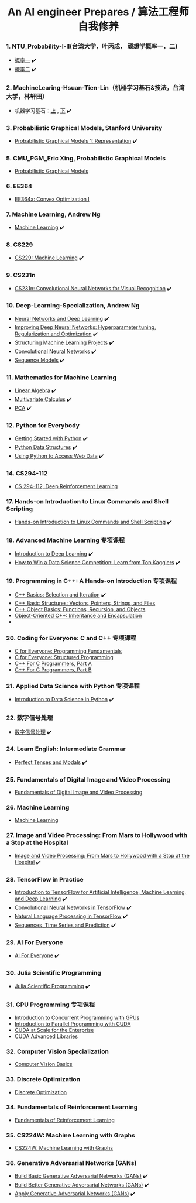 # <center>An AI engineer Prepares / 算法工程师自我修养</center>


### 1. NTU_Probability-I-II(台湾大学，叶丙成， 顽想学概率一，二)
 * [概率一](https://www.coursera.org/learn/prob1) :heavy_check_mark: 
 * [概率二](https://www.coursera.org/learn/prob2) :heavy_check_mark:

### 2. MachineLearing-Hsuan-Tien-Lin（机器学习基石&技法，台湾大学，林轩田）
 * 机器学习基石：[上](https://www.coursera.org/learn/ntumlone-mathematicalfoundations) , [下]( https://www.coursera.org/learn/ntumlone-algorithmicfoundations) :heavy_check_mark:

### 3. Probabilistic Graphical Models, Stanford University
 * [Probabilistic Graphical Models 1: Representation](https://www.coursera.org/learn/probabilistic-graphical-models/home/welcome) :heavy_check_mark:
 
### 5. CMU_PGM_Eric Xing, Probabilistic Graphical Models
 * [Probabilistic Graphical Models](http://www.cs.cmu.edu/~epxing/Class/10708-14/lecture.html)
 
 ### 6. EE364
 * [EE364a: Convex Optimization I](http://web.stanford.edu/class/ee364a/)
 
 ### 7. Machine Learning, Andrew Ng
 * [Machine Learning](https://www.coursera.org/learn/machine-learning) :heavy_check_mark:
 
 ### 8. CS229
 * [CS229: Machine Learning](https://see.stanford.edu/Course/CS229) :heavy_check_mark:
 
 ### 9. CS231n
 * [CS231n: Convolutional Neural Networks for Visual Recognition](http://cs231n.stanford.edu/) :heavy_check_mark:
 
 ### 10. Deep-Learning-Specialization, Andrew Ng
 * [Neural Networks and Deep Learning](https://www.coursera.org/learn/neural-networks-deep-learning?specialization=deep-learning) :heavy_check_mark:
 * [Improving Deep Neural Networks: Hyperparameter tuning, Regularization and Optimization](https://www.coursera.org/learn/deep-neural-network?specialization=deep-learning) :heavy_check_mark:
 * [Structuring Machine Learning Projects](https://www.coursera.org/learn/machine-learning-projects?specialization=deep-learning) :heavy_check_mark:
 * [Convolutional Neural Networks](https://www.coursera.org/learn/convolutional-neural-networks?specialization=deep-learning) :heavy_check_mark:
 * [Sequence Models](https://www.coursera.org/learn/nlp-sequence-models/home/welcome) :heavy_check_mark:
 
 ### 11. Mathematics for Machine Learning
 * [Linear Algebra](https://www.coursera.org/learn/linear-algebra-machine-learning/home/welcome) :heavy_check_mark:
 * [Multivariate Calculus](https://www.coursera.org/learn/multivariate-calculus-machine-learning/home/welcome) :heavy_check_mark:
 * [PCA](https://www.coursera.org/learn/pca-machine-learning/home/welcome) :heavy_check_mark:
 
 ### 12. Python for Everybody
 * [Getting Started with Python](https://www.coursera.org/learn/python/home/welcome) :heavy_check_mark:
 * [Python Data Structures](https://www.coursera.org/learn/python-data/home/welcome) :heavy_check_mark:
 * [Using Python to Access Web Data](https://www.coursera.org/learn/python-network-data/home/welcome) :heavy_check_mark:

 
 ### 14. CS294-112
 * [CS 294-112, Deep Reinforcement Learning](http://rail.eecs.berkeley.edu/deeprlcourse/)
 
 
 ### 17. Hands-on Introduction to Linux Commands and Shell Scripting
 * [Hands-on Introduction to Linux Commands and Shell Scripting](https://www.coursera.org/learn/hands-on-introduction-to-linux-commands-and-shell-scripting/home/week/1) :heavy_check_mark:
 
 ### 18. Advanced Machine Learning 专项课程
 * [Introduction to Deep Learning](https://www.coursera.org/learn/intro-to-deep-learning?specialization=aml) :heavy_check_mark:
 * [How to Win a Data Science Competition: Learn from Top Kagglers](https://www.coursera.org/learn/competitive-data-science) :heavy_check_mark:

 ### 19. Programming in C++: A Hands-on Introduction 专项课程
 * [C++ Basics: Selection and Iteration](https://www.coursera.org/learn/codio-cpp-basics?specialization=hands-on-cpp)  :heavy_check_mark:
 * [C++ Basic Structures: Vectors, Pointers, Strings, and Files](https://www.coursera.org/learn/cpp-basic-structures-vectors-pointers-strings-and-files?specialization=hands-on-cpp)
 * [C++ Object Basics: Functions, Recursion, and Objects](https://www.coursera.org/learn/cpp-object-basics?specialization=hands-on-cpp)
 * [Object-Oriented C++: Inheritance and Encapsulation](https://www.coursera.org/learn/object-oriented-cpp?specialization=hands-on-cpp)
 * 
 ### 20. Coding for Everyone: C and C++ 专项课程
 * [C for Everyone: Programming Fundamentals](https://www.coursera.org/learn/c-for-everyone?specialization=coding-for-everyone)
 * [C for Everyone: Structured Programming](https://www.coursera.org/learn/c-structured-programming?specialization=coding-for-everyone)
 * [C++ For C Programmers, Part A](https://www.coursera.org/learn/c-plus-plus-a?specialization=coding-for-everyone)
 * [C++ For C Programmers, Part B](https://www.coursera.org/learn/c-plus-plus-b?specialization=coding-for-everyone)

### 21. Applied Data Science with Python 专项课程
 * [Introduction to Data Science in Python](https://www.coursera.org/learn/python-data-analysis/home/welcome) :heavy_check_mark:


### 22. 数字信号处理
 * [数字信号处理](https://www.coursera.org/learn/dsp) :heavy_check_mark:
 
 
### 24. Learn English: Intermediate Grammar
 * [Perfect Tenses and Modals](https://www.coursera.org/learn/perfect-tenses-modals/home/welcome) :heavy_check_mark:
 
 
### 25. Fundamentals of Digital Image and Video Processing
 * [Fundamentals of Digital Image and Video Processing](https://www.coursera.org/learn/digital) 
 
### 26. Machine Learning
 * [Machine Learning](https://www.edx.org/course/machine-learning)
 
### 27. Image and Video Processing: From Mars to Hollywood with a Stop at the Hospital
 * [Image and Video Processing: From Mars to Hollywood with a Stop at the Hospital](https://www.coursera.org/learn/image-processing/home/welcome)  :heavy_check_mark:
 
### 28. TensorFlow in Practice
* [Introduction to TensorFlow for Artificial Intelligence, Machine Learning, and Deep Learning](https://www.coursera.org/learn/introduction-tensorflow/home/welcome)  :heavy_check_mark:
 * [Convolutional Neural Networks in TensorFlow](https://www.coursera.org/learn/convolutional-neural-networks-tensorflow)  :heavy_check_mark:
 * [Natural Language Processing in TensorFlow](https://www.coursera.org/learn/natural-language-processing-tensorflow)   :heavy_check_mark:
 * [Sequences, Time Series and Prediction](https://www.coursera.org/learn/tensorflow-sequences-time-series-and-prediction) :heavy_check_mark:


### 29. AI For Everyone
 * [AI For Everyone](https://www.coursera.org/learn/ai-for-everyone/home/welcome)  :heavy_check_mark:
 
### 30. Julia Scientific Programming
* [Julia Scientific Programming](https://www.coursera.org/learn/julia-programming/home/welcome)  :heavy_check_mark:

### 31. GPU Programming 专项课程
* [Introduction to Concurrent Programming with GPUs](https://www.coursera.org/learn/build-basic-generative-adversarial-networks-gans/home/welcome(https://www.coursera.org/learn/introduction-to-concurrent-programming?specialization=gpu-programming)) 
* [
Introduction to Parallel Programming with CUDA](https://www.coursera.org/learn/build-better-generative-adversarial-networks-gans/home/welcome(https://www.coursera.org/learn/introduction-to-parallel-programming-with-cuda?specialization=gpu-programming))
* [CUDA at Scale for the Enterprise](https://www.coursera.org/learn/cuda-at-scale-for-the-enterprise?specialization=gpu-programming)
* [CUDA Advanced Libraries](https://www.coursera.org/learn/cuda-advanced-libraries?specialization=gpu-programming)

### 32. Computer Vision Specialization
* [Computer Vision Basics](https://www.coursera.org/learn/computer-vision-basics)


### 33. Discrete Optimization
* [Discrete Optimization](https://www.coursera.org/learn/discrete-optimization/home/welcome)  

### 34. Fundamentals of Reinforcement Learning
* [Fundamentals of Reinforcement Learning](https://www.coursera.org/learn/fundamentals-of-reinforcement-learning/home/welcome)

### 35. CS224W: Machine Learning with Graphs
* [CS224W: Machine Learning with Graphs](http://web.stanford.edu/class/cs224w/)

### 36. Generative Adversarial Networks (GANs)
* [Build Basic Generative Adversarial Networks (GANs)](https://www.coursera.org/learn/build-basic-generative-adversarial-networks-gans/home/welcome)  :heavy_check_mark:
* [Build Better Generative Adversarial Networks (GANs)](https://www.coursera.org/learn/build-better-generative-adversarial-networks-gans/home/welcome)  :heavy_check_mark:
* [Apply Generative Adversarial Networks (GANs)](https://www.coursera.org/learn/apply-generative-adversarial-networks-gans/home/welcome)  :heavy_check_mark:
